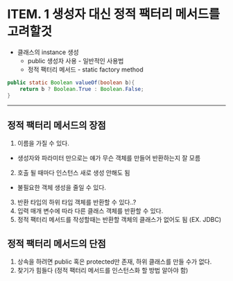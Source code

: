 # ITEM. 1 생성자 대신 정적 팩터리 메서드를 고려할것

* 클래스의 instance 생성
  * public 생성자 사용 - 일반적인 사용법
  * 정적 팩터리 메서드 - static factory method
``` java
public static Boolean valueOf(boolean b){
    return b ? Boolean.True : Boolean.False;
}
```

-------------------

## 정적 팩터리 메서드의 장점

1. 이름을 가질 수 있다.
* 생성자와 파라미터 만으로는 얘가 무슨 객체를 만들어 반환하는지 잘 모름
2. 호출 될 때마다 인스턴스 새로 생성 안해도 됨
* 불필요한 객체 생성을 줄일 수 있다.
3. 반환 타입의 하위 타입 객체를 반환할 수 있다..?
4. 입력 매개 변수에 따라 다른 클래스 객체를 반환할 수 있다.
5. 정적 팩터리 메서드를 작성할때는 반환할 객체의 클래스가 없어도 됨 (EX. JDBC)

## 정적 팩터리 메서드의 단점

1. 상속을 하려면 public 혹은 protected만 존재, 하위 클래스를 만들 수가 없다.
2. 찾기가 힘들다 (정적 팩터리 메서드를 인스턴스화 할 방법 알아야 함)

